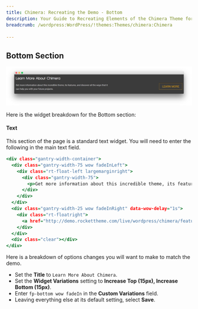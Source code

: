 ```yaml
---
title: Chimera: Recreating the Demo - Bottom
description: Your Guide to Recreating Elements of the Chimera Theme for WordPress
breadcrumb: /wordpress:WordPress/!themes:Themes/chimera:Chimera

---
```


Bottom Section
-----

![Bottom](assets/demo_9.jpeg)

Here is the widget breakdown for the Bottom section:

#### Text

This section of the page is a standard text widget. You will need to enter the following in the main text field.

~~~ .html
<div class="gantry-width-container">
  <div class="gantry-width-75 wow fadeInLeft">
    <div class="rt-float-left largemarginright">
      <div class="gantry-width-75">
        <p>Get more information about this incredible theme, its features, and discover all the ways that it can help you with your future projects.</p>
      </div>
    </div>
  </div>
  <div class="gantry-width-25 wow fadeInRight" data-wow-delay="1s">
    <div class="rt-floatright">
      <a href="http://demo.rockettheme.com/live/wordpress/chimera/features-overview/" class="readon wow pulse" data-wow-delay="2s">Learn More</a>
    </div>
  </div>  
  <div class="clear"></div>
</div>
~~~

Here is a breakdown of options changes you will want to make to match the demo.

* Set the **Title** to `Learn More About Chimera`.
* Set the **Widget Variations** setting to **Increase Top (15px), Increase Bottom (15px)**.
* Enter `fp-bottom wow fadeIn` in the **Custom Variations** field.
* Leaving everything else at its default setting, select **Save**.
